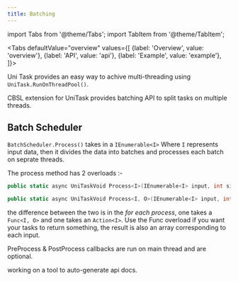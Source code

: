 ```yaml
---
title: Batching
---
```


import Tabs from '@theme/Tabs';
import TabItem from '@theme/TabItem';

<Tabs
  defaultValue="overview"
  values={[
    {label: 'Overview', value: 'overview'},
    {label: 'API', value: 'api'},
    {label: 'Example', value: 'example'},
  ]}>
<TabItem value="overview">

Uni Task provides an easy way to achive multi-threading using `UniTask.RunOnThreadPool()`.

CBSL extension for UniTask provides batching API to split tasks on multiple threads.

## Batch Scheduler

`BatchScheduler.Process()` takes in a `IEnumerable<I>` Where `I` represents input data, then it divides the data into batches
and processes each batch on seprate threads.

The process method has 2 overloads :-

```csharp
public static async UniTaskVoid Process<I>(IEnumerable<I> input, int size, Action<I> process, Action<Batch<I>>? preProcess, Action<Batch<I>>? postProcess)
```

```csharp
public static async UniTaskVoid Process<I, O>(IEnumerable<I> input, int size, Func<I, O> process, Action<Batch<I>>? preProcess, Action<Batch<I>, O[]>? postProcess)
```

the difference between the two is in the *for each process*, one takes a `Func<I, O>` and one takes an `Action<I>`.
Use the Func overload if you want your tasks to return something, the result is also an array corresponding to each input.

PreProcess & PostProcess callbacks are run on main thread and are optional.

</TabItem>
<TabItem value="api">
working on a tool to auto-generate api docs.
</TabItem>
<TabItem value="example">
</TabItem>
</Tabs>
